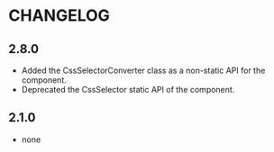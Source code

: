 CHANGELOG
=========

2.8.0
-----

 * Added the  CssSelectorConverter  class as a non-static API for the component.
 * Deprecated the  CssSelector  static API of the component.

2.1.0
-----

 * none
